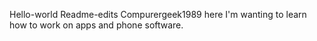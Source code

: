 Hello-world
Readme-edits
Compurergeek1989 here I'm wanting to learn how to work on apps and phone software.
